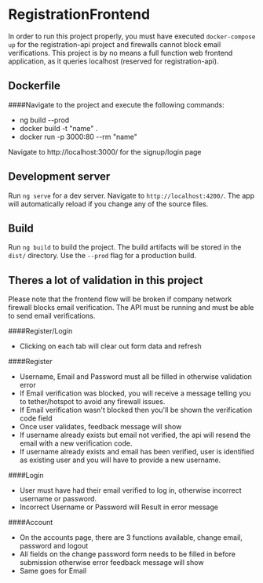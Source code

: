 # RegistrationFrontend

In order to run this project properly, you must have executed `docker-compose up` for the registration-api project 
and firewalls cannot block email verifications.
This project is by no means a full function web frontend application, as it queries localhost (reserved for registration-api).

## Dockerfile

####Navigate to the project and execute the following commands:
- ng build --prod
- docker build -t "name" .
- docker run -p 3000:80 --rm "name"

Navigate to http://localhost:3000/ for the signup/login page

## Development server

Run `ng serve` for a dev server. Navigate to `http://localhost:4200/`. The app will automatically reload if you change any of the source files.

## Build

Run `ng build` to build the project. The build artifacts will be stored in the `dist/` directory. Use the `--prod` flag for a production build.

## Theres a lot of validation in this project

Please note that the frontend flow will be broken if company network firewall blocks email
verification. The API must be running and must be able to send email verifications.

####Register/Login
- Clicking on each tab will clear out form data and refresh 

####Register
- Username, Email and Password must all be filled in otherwise validation error
- If Email verification was blocked, you will receive a message telling you to tether/hotspot to avoid any firewall issues.
- If Email verification wasn't blocked then you'll be shown the verification code field
- Once user validates, feedback message will show
- If username already exists but email not verified, the api will resend the email with a new verification code.
- If username already exists and email has been verified, user is identified as existing user and you will have to provide a new username.

####Login
- User must have had their email verified to log in, otherwise incorrect username or password.
- Incorrect Username or Password will Result in error message

####Account
- On the accounts page, there are 3 functions available, change email, password and logout
- All fields on the change password form needs to be filled in before submission otherwise error feedback message will show
- Same goes for Email

